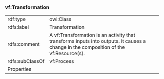 ### vf:Transformation

<table>
<tr><td>rdf:type</td><td> owl:Class </td></tr>
<tr><td>rdfs:label</td><td>Transformation</td></tr>
<tr><td>rdfs:comment</td><td>A vf:Transformation is an activity that transforms inputs into outputs.  It causes a change in the composition of the vf:Resource(s).</td></tr>
<tr><td>rdfs:subClassOf</td><td>vf:Process</td></tr>
<tr><td>Properties</td><td></td></tr>
</table>